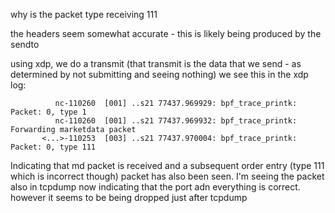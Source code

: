 why is the packet type receiving 111

the headers seem somewhat accurate - this is likely being produced by the sendto


using xdp, we do a transmit (that transmit is the data that we send - as determined by not submitting and seeing nothing)
we see this in the xdp log:

              nc-110260  [001] ..s21 77437.969929: bpf_trace_printk: Packet: 0, type 1
              nc-110260  [001] ..s21 77437.969932: bpf_trace_printk: Forwarding marketdata packet
           <...>-110253  [003] ..s21 77437.970004: bpf_trace_printk: Packet: 0, type 111

Indicating that md packet is received and a subsequent order entry (type 111 which is incorrect though)
packet has also been seen.
I'm seeing the packet also in tcpdump now indicating that the port adn everything is correct.
however it seems to be being dropped just after tcpdump